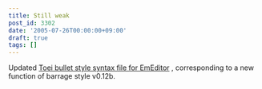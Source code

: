 ```yaml
---
title: Still weak
post_id: 3302
date: '2005-07-26T00:00:00+09:00'
draft: true
tags: []
---
```


Updated [Toei bullet style syntax file for EmEditor](https://danmaq.com/emeditor-danmakufu) , corresponding to a new function of barrage style v0.12b.
